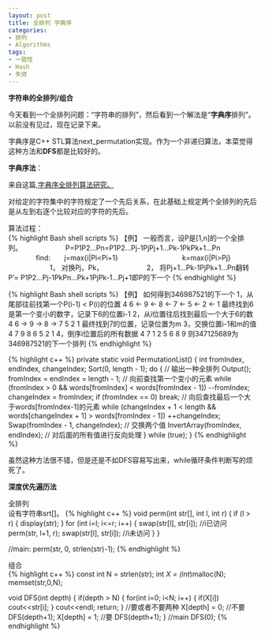 ```yaml
---
layout: post
title: 全排列 字典序
categories:
- 排列
- Algorithms
tags:
- 一致性
- Hash
- 失效
---
```


**字符串的全排列/组合**

今天看到一个全排列问题：“字符串的排列”，然后看到一个解法是“**字典序**排列”。以前没有见过，现在记录下来。

字典序是C++ STL算法next_permutation实现。作为一个非递归算法，本菜觉得这种方法和**DFS**都是比较好的。

**字典序法**：

来自这篇,[字典序全排列算法研究。](http://www.cnblogs.com/pmars/p/3458289.html)

对给定的字符集中的字符规定了一个先后关系，在此基础上规定两个全排列的先后是从左到右逐个比较对应的字符的先后。

算法过程：  
{% highlight Bash shell scripts %}
【例】 一般而言，设P是[1,n]的一个全排列。
　　　　　　P=P1P2…Pn=P1P2…Pj-1PjPj+1…Pk-1PkPk+1…Pn
　　　　find:　　j=max{i|Pi<Pi+1}
　　　　　　　　　k=max{i|Pi>Pj}
　　　　　　1，  对换Pj，Pk，
　　　　　　2，  将Pj+1…Pk-1PjPk+1…Pn翻转
       P’= P1P2…Pj-1PkPn…Pk+1PjPk-1…Pj+1即P的下一个
{% endhighlight %}

{% highlight Bash shell scripts %}
【例】 如何得到346987521的下一个
    1，从尾部往前找第一个P(i-1) < P(i)的位置
4 6 <- 9 <- 8 <- 7 <- 5 <- 2 <- 1
        最终找到6是第一个变小的数字，记录下6的位置i-1
    2，从i位置往后找到最后一个大于6的数
4 6 -> 9 -> 8 -> 7 5 2 1
        最终找到7的位置，记录位置为m
    3，交换位置i-1和m的值
4 7 9 8 6 5 2 1
    4，倒序i位置后的所有数据
4 7 1 2 5 6 8 9
    则347125689为346987521的下一个排列
{% endhighlight %}

{% highlight c++ %}
private static void PermutationList()
        {
            int fromIndex, endIndex, changeIndex;
            Sort(0, length - 1);
            do
            {
                // 输出一种全排列
                Output();
                fromIndex = endIndex = length - 1;
                // 向前查找第一个变小的元素
                while (fromIndex > 0 && words[fromIndex] < words[fromIndex - 1]) --fromIndex;
                changeIndex = fromIndex;
                if (fromIndex == 0) break;
                // 向后查找最后一个大于words[fromIndex-1]的元素
                while (changeIndex + 1 < length && words[changeIndex + 1] > words[fromIndex - 1]) ++changeIndex;
                Swap(fromIndex - 1, changeIndex);   // 交换两个值
                InvertArray(fromIndex, endIndex);   // 对后面的所有值进行反向处理
            } while (true);
        }
{% endhighlight %}

虽然这种方法很不错，但是还是不如DFS容易写出来，while循环条件判断写的烦死了。

**深度优先遍历法**

全排列  
设有字符串srt[]。
{% highlight c++ %}
void perm(int str[], int l, int r)
{
	if (l > r)
	{
		display(str);
	}
	for (int i=l; i<=r; i++)
	{
		swap(str[l], str[i]);		//i已访问
		perm(str, l+1, r);
		swap(str[l], str[i]);		//i未访问
	}
}

//main:		perm(str, 0, strlen(str)-1);
{% endhighlight %}

组合  
{% highlight c++ %}
const int N = strlen(str);
int *X = (int*)malloc(N);
memset(str,0,N);

void DFS(int depth)
{
	if(depth > N)
	{
		for(int i=0; i<N; i++)
		{
			if(X[i])
				cout<<str[i];
		}
		cout<<endl;
		return;
	}
	//要或者不要两种
	X[depth] = 0;		//不要
	DFS(depth+1);
	X[depth] = 1;		//要
	DFS(depth+1);
}
//main		DFS(0);
{% endhighlight %}